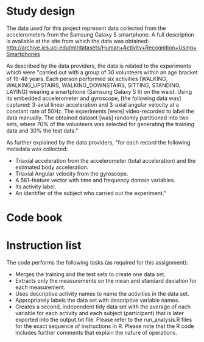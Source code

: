 Study design
=====================

The data used for this project represent data collected from the accelerometers from the Samsung Galaxy S smartphone. A full description is available at the site from which the data was obtained: http://archive.ics.uci.edu/ml/datasets/Human+Activity+Recognition+Using+Smartphones

As described by the data providers, the data is related to the experiments which were "carried out with a group of 30 volunteers within an age bracket of 19-48 years. Each person performed six activities (WALKING, WALKING_UPSTAIRS, WALKING_DOWNSTAIRS, SITTING, STANDING, LAYING) wearing a smartphone (Samsung Galaxy S II) on the waist. Using its embedded accelerometer and gyroscope, [the following data was] captured: 3-axial linear acceleration and 3-axial angular velocity at a constant rate of 50Hz. The experiments [were] video-recorded to label the data manually. The obtained dataset [was] randomly partitioned into two sets, where 70% of the volunteers was selected for generating the training data and 30% the test data."

As further explained by the data providers, "for each record the following metadata was collected:
- Triaxial acceleration from the accelerometer (total acceleration) and the estimated body acceleration.
- Triaxial Angular velocity from the gyroscope. 
- A 561-feature vector with time and frequency domain variables. 
- Its activity label. 
- An identifier of the subject who carried out the experiment."

Code book
=====================

Instruction list
=====================

The code performs the following tasks (as required for this assignment):
-	Merges the training and the test sets to create one data set.
-	Extracts only the measurements on the mean and standard deviation for each measurement. 
-	Uses descriptive activity names to name the activities in the data set.
-	Appropriately labels the data set with descriptive variable names. 
-	Creates a second, independent tidy data set with the average of each variable for each activity and each subject (participant) that is later exported into the output.txt file.
Please refer to the run_analysis.R files for the exact sequence of instructions in R. Please note that the R code includes further comments that explain the nature of operations. 
